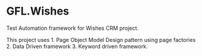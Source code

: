 # GFL.Wishes

Test Automation framework for Wishes CRM project.

This project uses 
	1. Page Object Model Design pattern using page factories
	2. Data Driven framework
	3. Keyword driven framework.